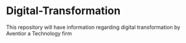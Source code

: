 # Digital-Transformation
This repository will have information regarding digital transformation by Aventior a Technology firm
